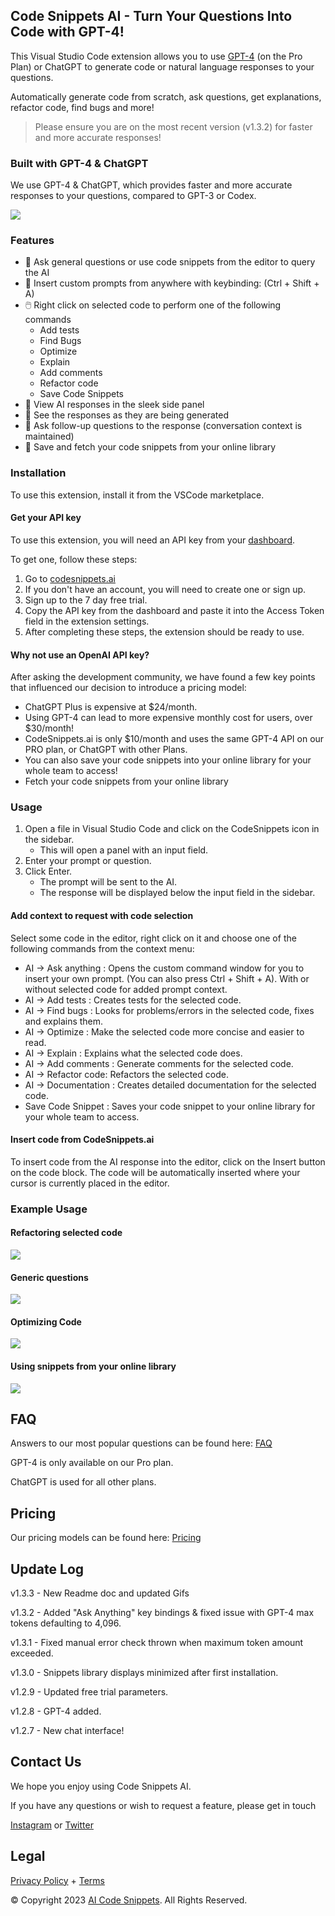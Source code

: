 ## Code Snippets AI - Turn Your Questions Into Code with GPT-4!

This Visual Studio Code extension allows you to use [GPT-4](https://openai.com/product/gpt-4) (on the Pro Plan) or ChatGPT to generate code or natural language responses to your questions.

Automatically generate code from scratch, ask questions, get explanations, refactor code, find bugs and more!

> Please ensure you are on the most recent version (v1.3.2) for faster and more accurate responses!

### Built with GPT-4 & ChatGPT

We use GPT-4 & ChatGPT, which provides faster and more accurate responses to your questions, compared to GPT-3 or Codex.

![](https://s10.gifyu.com/images/refactor.gif)

### Features

- 🙋 Ask general questions or use code snippets from the editor to query the AI
- 📝 Insert custom prompts from anywhere with keybinding: (Ctrl + Shift + A)
- 🖱️ Right click on selected code to perform one of the following commands
  - Add tests
  - Find Bugs
  - Optimize
  - Explain
  - Add comments
  - Refactor code
  - Save Code Snippets
- 🔬 View AI responses in the sleek side panel
- 👀 See the responses as they are being generated
- 💬 Ask follow-up questions to the response (conversation context is maintained)
- 💾 Save and fetch your code snippets from your online library

### Installation

To use this extension, install it from the VSCode marketplace.

#### Get your API key

To use this extension, you will need an API key from your [dashboard](https://codesnippets.ai/).

To get one, follow these steps:

1. Go to [codesnippets.ai](https://codesnippets.ai/)
2. If you don't have an account, you will need to create one or sign up.
3. Sign up to the 7 day free trial.
4. Copy the API key from the dashboard and paste it into the Access Token field in the extension settings.
5. After completing these steps, the extension should be ready to use.

#### Why not use an OpenAI API key?

After asking the development community, we have found a few key points that influenced our decision to introduce a pricing model:

- ChatGPT Plus is expensive at $24/month.
- Using GPT-4 can lead to more expensive monthly cost for users, over $30/month!
- CodeSnippets.ai is only $10/month and uses the same GPT-4 API on our PRO plan, or ChatGPT with other Plans.
- You can also save your code snippets into your online library for your whole team to access!
- Fetch your code snippets from your online library

### Usage

1. Open a file in Visual Studio Code and click on the CodeSnippets icon in the sidebar.
   - This will open a panel with an input field.
2. Enter your prompt or question.
3. Click Enter.
   - The prompt will be sent to the AI.
   - The response will be displayed below the input field in the sidebar.

#### Add context to request with code selection

Select some code in the editor, right click on it and choose one of the following commands from the context menu:

- AI -> Ask anything : Opens the custom command window for you to insert your own prompt. (You can also press Ctrl + Shift + A). With or without selected code for added prompt context.
- AI -> Add tests : Creates tests for the selected code.
- AI -> Find bugs : Looks for problems/errors in the selected code, fixes and explains them.
- AI -> Optimize : Make the selected code more concise and easier to read.
- AI -> Explain : Explains what the selected code does.
- AI -> Add comments : Generate comments for the selected code.
- AI -> Refactor code: Refactors the selected code.
- AI -> Documentation : Creates detailed documentation for the selected code.
- Save Code Snippet : Saves your code snippet to your online library for your whole team to access.

#### Insert code from CodeSnippets.ai

To insert code from the AI response into the editor, click on the Insert button on the code block. The code will be automatically inserted where your cursor is currently placed in the editor.

### Example Usage

#### Refactoring selected code

![](https://s10.gifyu.com/images/refactor.gif)

#### Generic questions

![](https://s10.gifyu.com/images/Whoareyou.gif)

#### Optimizing Code

![](https://s10.gifyu.com/images/Optimizeee928cd3c6f5a398.gif)

#### Using snippets from your online library

![](https://codesnippets.ai/assets/images/gifs/UseSnippet.gif)

## FAQ

Answers to our most popular questions can be found here: [FAQ](https://codesnippets.ai/faq)

GPT-4 is only available on our Pro plan.

ChatGPT is used for all other plans.

## Pricing

Our pricing models can be found here: [Pricing](https://codesnippets.ai/pricing)

## Update Log

v1.3.3 - New Readme doc and updated Gifs

v1.3.2 - Added "Ask Anything" key bindings & fixed issue with GPT-4 max tokens defaulting to 4,096.

v1.3.1 - Fixed manual error check thrown when maximum token amount exceeded.

v1.3.0 - Snippets library displays minimized after first installation.

v1.2.9 - Updated free trial parameters.

v1.2.8 - GPT-4 added.

v1.2.7 - New chat interface!

## Contact Us

We hope you enjoy using Code Snippets AI.

If you have any questions or wish to request a feature, please get in touch

[Instagram](https://instagram.com/codesnippets.ai) or [Twitter](https://twitter.com/codesnippets_ai)

## Legal

[Privacy Policy](https://codesnippets.ai/privacy) + [Terms](https://codesnippets.ai/terms)

© Copyright 2023 [AI Code Snippets](https://codesnippets.ai/). All Rights Reserved.
